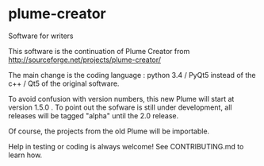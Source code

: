 # plume-creator
Software for writers

This software is the continuation of Plume Creator from http://sourceforge.net/projects/plume-creator/

The main change is the coding language : python 3.4 / PyQt5 instead of the c++ / Qt5 of the original software.

To avoid confusion with version numbers, this new Plume will start at version 1.5.0 . To point out the sofware is still under development, all releases will be tagged "alpha" until the 2.0 release.

Of course, the projects from the old Plume will be importable.

Help in testing or coding is always welcome! See CONTRIBUTING.md to learn how.

